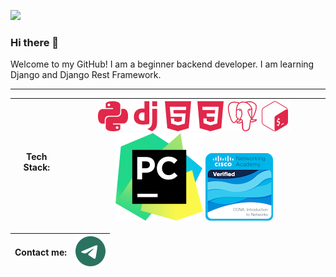 ![](assets/Be.gif)

### Hi there 👋

Welcome to my GitHub!
I am a beginner backend developer. I am learning Django and Django Rest Framework.

---

Tech Stack: | ![](assets/python.svg) ![](assets/django.svg) ![](assets/html5.svg) ![](assets/css3.svg) ![](assets/postgresql.svg) ![](assets/gnubash.svg) ![](assets/PyCharm_Icon.svg) ![](assets/ccna-introduction-to-networks.png)
--- | --- 


Contact me: | [![](assets/telegram.svg)](https://t.me/Def1ner)
--- | ---